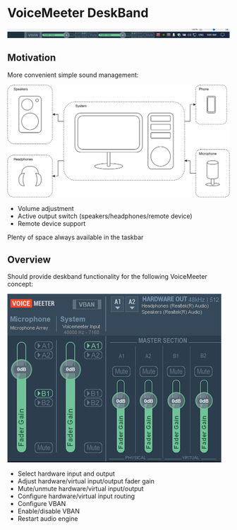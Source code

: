 # VoiceMeeter DeskBand

![Visual concept](visual_concept.png)

## Motivation

More convenient simple sound management:

![System setup](system_setup.svg)

- Volume adjustment
- Active output switch (speakers/headphones/remote device)
- Remote device support

Plenty of space always available in the taskbar

## Overview
Should provide deskband functionality for the following VoiceMeeter concept:

![Functional concept](functional_concept.png)

- Select hardware input and output
- Adjust hardware/virtual input/output fader gain
- Mute/unmute hardware/virtual input/output
- Configure hardware/virtual input routing
- Configure VBAN
- Enable/disable VBAN
- Restart audio engine